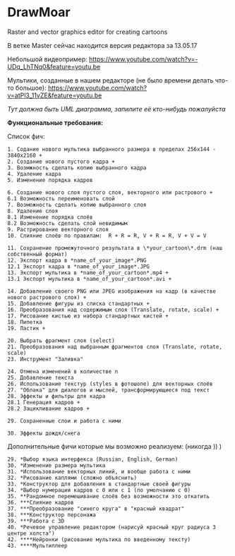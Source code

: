 # DrawMoar
Raster and vector graphics editor for creating cartoons

В ветке Master сейчас находится версия редактора за 13.05.17

Небольшой видеопример:
https://www.youtube.com/watch?v=-UDq_LhTNq0&feature=youtu.be

Мультики, созданные в нашем редакторе (не было времени делать что-то большое):
https://www.youtube.com/watch?v=atPl3_11vZE&feature=youtu.be

  		
*Тут должна быть UML диаграмма, запилите её кто-нибудь пожалуйста*
  

**Функциональные требования:**


Список фич: 
  
    1. Содание нового мультика выбранного размера в пределах 256х144 - 3840х2160 +
    2. Создание нового пустого кадра +
    3. Возмжность сделать копию выбранного кадра 
    4. Удаление кадра 
    5. Изменение порядка кадров 
  
    6. Создание нового слоя пустого слоя, векторного или растрового +
    6.1 Возможность переименовать слой 
    7. Возможность сделать копию выбранного слоя 
    8. Удаление слоя 
    8.1 Изменение порядка слоёв 
    8.2 Возможность сделать слой невидимым 
    9. Растрирование векторного слоя
    10. Слияние слоёв по правилам:  R + R = R, V + R = R, V + V = V 
  
    11. Сохранение промежуточного результата в \*your_cartoon\*.drm (наш собственный формат)
    12. Экспорт кадра в *name_of_your_image*.PNG 
    12.1 Экспорт кадра в *name_of_your_image*.JPG
    13. Экспорт мультика в *name_of_your_cartoon*.mp4 +
    13.1 Экспорт мультика в *name_of_your_cartoon*.avi +
  
    14. Добавление своего PNG или JPEG изображения на кадр (в качестве нового растрового слоя) +
    15. Добавление фигуры из списка стандартных +
    16. Преобразования над содержимым слоя (Translate, rotate, scale) +
    17. Рисование кистью из набора стандартных кистей +
    18. Пипетка 
    19. Ластик +
  
    20. Выбрать фрагмент слоя (select)
    21. Преобразования над выбранным фрагментов слоя (Translate, rotate, scale)
    23. Инструмент "Заливка"
  
    24. Отмена изменений в количестве n
    25. Добавление текста
    26. Использование текстур (styles в фотошопе) для векторных слоёв
    27. "Облака" для диалогов и мыслей, трансформирующиеся под текст
    28. Эффекты и фильтры для кадра
    28.1 Генерация кадров +
    28.2 Зацикливание кадров +
    
    29. Сохраненные слои и работа с ними 
    
    30. Эффекты дождя/снега
  
Дополнительные фичи которые мы возможно реализуем: (никогда )) )

    29. *Выбор языка интерфекса (Russian, English, German)
    30. *Изменение размера мультика
    31. *Использование векторных линий, и вообще работа с ними
    32. *Рисование каплями (сложно объяснить)
    33. *Конструктор для добавления в стандартные своей фигуры
    34. *Выбор нумерации кадров с 0 или с 1 (по умолчанию с 0)
    35. **Рандомное перемешивание слоёв без возможности это откатить
    36. ***Слияние кадров
    37. ***Преобразование "синего круга" в "красный квадрат"
    38. ***Конструктор персонажа
    39. ***Работа с 3D
    40. *Речевое управление редактором (нарисуй красный круг радиуса 3  центре холста")
    42. ****Нейронки (рисование мультика по введенному тексту)
    43. ****Мультиплеер

